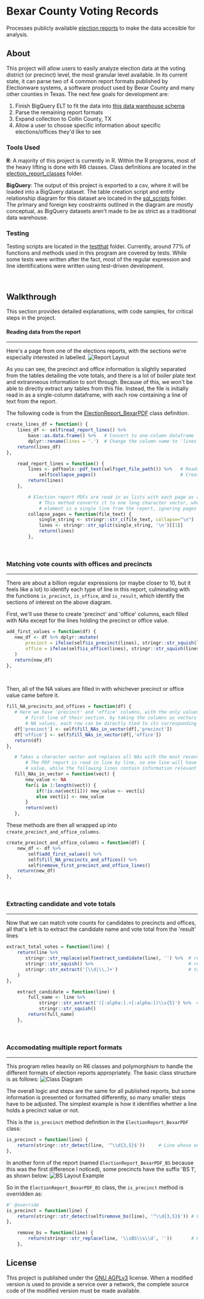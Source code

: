 # Bexar County Voting Records
 Processes publicly available [election reports](https://www.bexar.org/2186/Historical-Election-Results) to make the data accesible for analysis.

## About
This project will allow users to easily analyze election data at the voting district (or precinct) level, the most granular level available. In its current state, it can parse two of 4 common report formats published by Electionware systems, a software product used by Bexar County and many other counties in Texas. The next few goals for development are: 
   1. Finish BigQuery ELT to fit the data into [this data warehouse schema](https://github.com/alexpowers2017/Bexar-County-Voting-Records/blob/main/code/sql_scripts/big%20query%20dataset%20diagram.png)
   2. Parse the remaining report formats 
   3. Expand collection to Collin County, TX
   4. Allow a user to choose specific information about specific elections/offices they'd like to see
  

### Tools Used


**R**: A majority of this project is currently in R. Within the R programs, most of the heavy lifting is done with R6 classes. Class definitions are located in the [election_report_classes](/code/election_report_classes) folder. 

**BigQuery**: The output of this project is exported to a csv, where it will be loaded into a BigQuery dataset. The table creation script and entity relationship diagram for this dataset are located in the [sql_scripts](/code/sql_scripts) folder. The primary and foreign key constraints outlined in the diagram are mostly conceptual, as BigQuery datasets aren't made to be as strict as a traditional data warehouse.

### Testing
Testing scripts are located in the [testthat](tests/testthat) folder. Currently, around 77% of functions and methods used in this program are covered by tests. While some tests were written after the fact, most of the regular expression and line identifications were written using test-driven development.

<br>   
   
## Walkthrough
This section provides detailed explanations, with code samples, for critical steps in the project.

#### Reading data from the report
----------------------------------
Here's a page from one of the elections reports, with the sections we're especially interested in labelled.
![Report Layout](https://github.com/alexpowers2017/Bexar-County-Voting-Records/blob/main/data/election_reports/report_layout.JPG)

As you can see, the precinct and office information is slightly separated from the tables detailing the vote totals, and there is a lot of boiler plate text and extranneous information to sort through. Because of this, we won't be able to directly extract any tables from this file. Instead, the file is initially read in as a single-column dataframe, with each row containing a line of text from the report. 
   
The following code is from the [ElectionReport_BexarPDF](code/election_report_classes/ElectionReport_BexarPDF.R) class definition.
```R
create_lines_df = function() { 
    lines_df <- self$read_report_lines() %>%
        base::as.data.frame() %>%   # Convert to one-column dataframe
        dplyr::rename(lines = '.')  # Change the column name to 'lines'
    return(lines_df)
},

    read_report_lines = function() {
        lines <- pdftools::pdf_text(self$get_file_path()) %>%   # Reads the PDF file to char list (must already be downloaded using 'retrieve_data')
            self$collapse_pages()                               # Creates char vect - each PDF line is an element
        return(lines)
    },

        # Election report PDFs are read in as lists with each page as an element.
            # This method converts it to one long character vector, where each 
            # element is a single line from the report, ignoring pages
        collapse_pages = function(file_text) {
            single_string <- stringr::str_c(file_text, collapse="\n")   # Collapse all pages into one string, separated by \n
            lines <- stringr::str_split(single_string, '\n')[[1]]       # Reads each line as an element in a char vector
            return(lines)
        },
```
   
<br>   
   
### Matching vote counts with offices and precincts
----------------------------------
There are about a billion regular expressions (or maybe closer to 10, but it feels like a lot) to identify each type of line in this report, culminating with the functions ```is_precinct```, ```is_office```, and ```is_result```, which identify the sections of interest on the above diagram.
 
 First, we'll use these to create 'precinct' and 'office' columns, each filled with NAs except for the lines holding the precinct or office value.
 ```R
 add_first_values = function(df) {
    new_df <- df %>% dplyr::mutate(
        precinct = ifelse(self$is_precinct(lines), stringr::str_squish(lines), NA),
        office = ifelse(self$is_office(lines), stringr::str_squish(lines), NA)
    )
    return(new_df)
},
 ```
 
 <br>   
    
 Then, all of the NA values are filled in with whichever precinct or office value came before it.
 ```R
 fill_NA_precincts_and_offices = function(df) {
    # Here we have 'precinct' and 'office' columns, with the only values being held on the
        # first line of their section. by taking the columns as vectors and filling in the 
        # NA values, each row can be directly tied to its corresponding precinct/office
    df['precinct'] <- self$fill_NAs_in_vector(df[,'precinct'])
    df['office'] <- self$fill_NAs_in_vector(df[,'office'])
    return(df)
},

    # Takes a character vector and replaces all NAs with the most recent non-NA value
        # The PDF report is read in line by line, so one line will have a precinct or office
        # value, while the following lines contain information relevant to that precinct/office
    fill_NAs_in_vector = function(vect) {
        new_value <- NA
        for(i in 1:length(vect)) {
            if(!is.na(vect[i])) new_value <- vect[i] 
            else vect[i] <- new_value 
        }
        return(vect)
    },
 ```
   
These methods are then all wrapped up into ```create_precinct_and_office_columns```.
```R
create_precinct_and_office_columns = function(df) {
    new_df <- df %>%
        self$add_first_values() %>%
        self$fill_NA_precincts_and_offices() %>%
        self$remove_first_precinct_and_office_lines()
    return(new_df)
},
```
<br>   
   
### Extracting candidate and vote totals
----------------------------------
Now that we can match vote counts for candidates to precincts and offices, all that's left is to extract the candidate name and vote total from the 'result' lines
```R
extract_total_votes = function(line) {
    return(line %>%
       stringr::str_replace(self$extract_candidate(line), '') %>%  # remove 'candidate' value from the line
       stringr::str_squish() %>%                                   # remove all leading and trailing spaces
       stringr::str_extract('[\\d|\\,]+')                          # take the first number in what is left of the line - this is the 'total votes'
    )
},

    extract_candidate = function(line) {
        full_name <- line %>%
            stringr::str_extract('([:alpha:].+[:alpha:])\\s{5}') %>%  # Sequence starting with a letter, ending with a letter, and followed by at least 5 spaces
            stringr::str_squish()
        return(full_name)
    },
```
   
<br>   
   
### Accomodating multiple report formats
----------------------------------
This program relies heavily on R6 classes and polymorphism to handle the different formats of election reports appropriately. The basic class structure is as follows:
![Class Diagram](https://raw.githubusercontent.com/alexpowers2017/Bexar-County-Voting-Records/main/code/election_report_classes/ElectionReport%20classes%20UML.png)
   
The overall logic and steps are the same for all published reports, but some information is presented or formatted differently, so many smaller steps have to be adjusted. The simplest example is how it identifies whether a line holds a precinct value or not.

This is the ```is_precinct``` method definition in the ```ElectionReport_BexarPDF``` class:
```R
is_precinct = function(line) {
    return(stringr::str_detect(line, '^\\d{3,5}$'))     # Line whose only value is 3-5 consecutive digits
},
```

In another form of the report (named ```ElectionReport_BexarPDF_BS``` because this was the first difference I noticed), some precincts have the suffix 'BS 1', as shown below:
![BS Layout Example](https://raw.githubusercontent.com/alexpowers2017/Bexar-County-Voting-Records/main/data/election_reports/bs_report_layout.JPG)
   
So in the ```ElectionReport_BexarPDF_BS``` class, the ```is_precinct``` method is overridden as:
```R
#' @override
is_precinct = function(line) {
    return(stringr::str_detect(self$remove_bs(line), '^\\d{3,5}$')) # Line whose only value is 3-5 consecutive digits
},

    remove_bs = function(line) {
        return(stringr::str_replace(line, '\\sBS\\s\\d', ''))       # Removes ' BS #' from string
    },
```


## License
This project is published under the [GNU AGPLv3](https://choosealicense.com/licenses/agpl-3.0/) license. When a modified version is used to provide a service over a network, the complete source code of the modified version must be made available.
